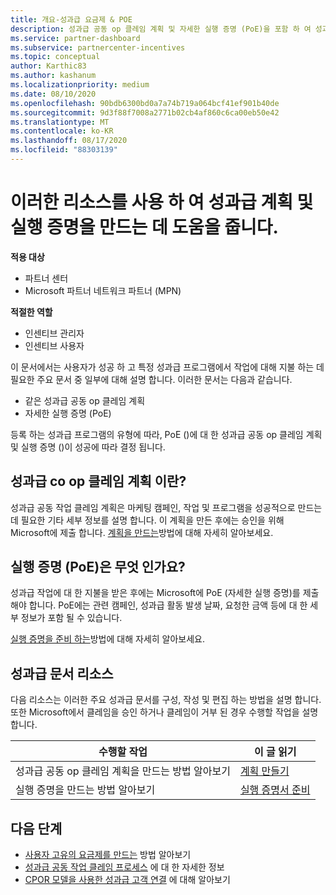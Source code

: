 ```yaml
---
title: 개요-성과급 요금제 & POE
description: 성과급 공동 op 클레임 계획 및 자세한 실행 증명 (PoE)을 포함 하 여 성과급에 필요한 주요 문서에 대해 알아봅니다.
ms.service: partner-dashboard
ms.subservice: partnercenter-incentives
ms.topic: conceptual
author: Karthic83
ms.author: kashanum
ms.localizationpriority: medium
ms.date: 08/10/2020
ms.openlocfilehash: 90bdb6300bd0a7a74b719a064bcf41ef901b40de
ms.sourcegitcommit: 9d3f88f7008a2771b02cb4af860c6ca00eb50e42
ms.translationtype: MT
ms.contentlocale: ko-KR
ms.lasthandoff: 08/17/2020
ms.locfileid: "88303139"
---
```

# <a name="use-these-resources-to-help-you-create-incentives-plans-and-proofs-of-execution"></a>이러한 리소스를 사용 하 여 성과급 계획 및 실행 증명을 만드는 데 도움을 줍니다.

**적용 대상**

- 파트너 센터
- Microsoft 파트너 네트워크 파트너 (MPN)

**적절한 역할**

- 인센티브 관리자
- 인센티브 사용자

이 문서에서는 사용자가 성공 하 고 특정 성과급 프로그램에서 작업에 대해 지불 하는 데 필요한 주요 문서 중 일부에 대해 설명 합니다. 이러한 문서는 다음과 같습니다.

- 같은 성과급 공동 op 클레임 계획
- 자세한 실행 증명 (PoE)

등록 하는 성과급 프로그램의 유형에 따라, PoE ()에 대 한 성과급 공동 op 클레임 계획 및 실행 증명 ()이 성공에 따라 결정 됩니다.

## <a name="what-is-an-incentives-co-op-claims-plan"></a>성과급 co op 클레임 계획 이란?

성과급 공동 작업 클레임 계획은 마케팅 캠페인, 작업 및 프로그램을 성공적으로 만드는 데 필요한 기타 세부 정보를 설명 합니다. 이 계획을 만든 후에는 승인을 위해 Microsoft에 제출 합니다. [계획을 만드는](incentives-create-your-plan.md)방법에 대해 자세히 알아보세요.

## <a name="what-is-a-proof-of-execution-poe"></a>실행 증명 (PoE)은 무엇 인가요?

성과급 작업에 대 한 지불을 받은 후에는 Microsoft에 PoE (자세한 실행 증명)를 제출 해야 합니다. PoE에는 관련 캠페인, 성과급 활동 발생 날짜, 요청한 금액 등에 대 한 세부 정보가 포함 될 수 있습니다. 

[실행 증명을 준비 하는](incentives-prepare-your-proof-of-execution.md)방법에 대해 자세히 알아보세요.

## <a name="incentives-document-resources"></a>성과급 문서 리소스

다음 리소스는 이러한 주요 성과급 문서를 구성, 작성 및 편집 하는 방법을 설명 합니다. 또한 Microsoft에서 클레임을 승인 하거나 클레임이 거부 된 경우 수행할 작업을 설명 합니다.

|  **수행할 작업**  |  **이 글 읽기**  |
|--------------|-----------|
| 성과급 공동 op 클레임 계획을 만드는 방법 알아보기 | [계획 만들기](incentives-create-your-plan.md)  |
실행 증명을 만드는 방법 알아보기 | [실행 증명서 준비](incentives-prepare-your-proof-of-execution.md)  |

## <a name="next-steps"></a>다음 단계

- [사용자 고유의 요금제를 만드는](incentives-create-your-plan.md) 방법 알아보기
- [성과급 공동 작업 클레임 프로세스](claims-overview.md) 에 대 한 자세한 정보
- [CPOR 모델을 사용한 성과급 고객 연결](submit-osa-claim.md) 에 대해 알아보기